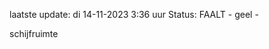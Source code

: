 laatste update: 
di 14-11-2023  3:36   uur 
Status: FAALT - geel - 
<div class="service Y">schijfruimte</div>